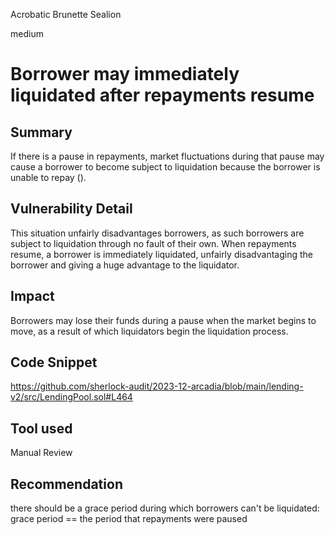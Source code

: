 Acrobatic Brunette Sealion

medium

# Borrower may immediately liquidated after repayments resume

## Summary
If there is a pause in repayments, market fluctuations during that pause may cause a borrower to become subject to liquidation because the borrower is unable to repay ().

## Vulnerability Detail
This situation unfairly disadvantages borrowers, as such borrowers are subject to liquidation through no fault of their own. When repayments resume, a borrower is immediately liquidated, unfairly disadvantaging the borrower and giving a huge advantage to the liquidator.

## Impact

Borrowers may lose their funds during a pause when the market begins to move, as a result of which liquidators begin the liquidation process.

## Code Snippet

https://github.com/sherlock-audit/2023-12-arcadia/blob/main/lending-v2/src/LendingPool.sol#L464

## Tool used

Manual Review

## Recommendation

 there should be a grace period during which borrowers can't be liquidated: grace period == the period that repayments were paused